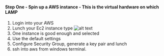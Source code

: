 ####  Step One - Spin up a AWS instance - This is the virtual hardware on which LAMP 
1. Login into your AWS 
2. Lunch your Ec2 instance type
![alt text](../images/1.png)
3. One instance is good enough and selected
4. Use the default settings
5. Configure Security Group, generate a key pair and lunch
6. ssh into aws from windows terminal.

